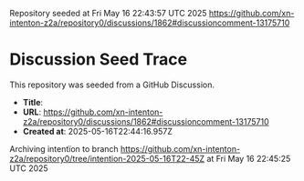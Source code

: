 Repository seeded at Fri May 16 22:43:57 UTC 2025
https://github.com/xn-intenton-z2a/repository0/discussions/1862#discussioncomment-13175710

# Discussion Seed Trace

This repository was seeded from a GitHub Discussion.

- **Title**: 
- **URL**: https://github.com/xn-intenton-z2a/repository0/discussions/1862#discussioncomment-13175710
- **Created at**: 2025-05-16T22:44:16.957Z

Archiving intentïon to branch https://github.com/xn-intenton-z2a/repository0/tree/intention-2025-05-16T22-45Z at Fri May 16 22:45:25 UTC 2025
